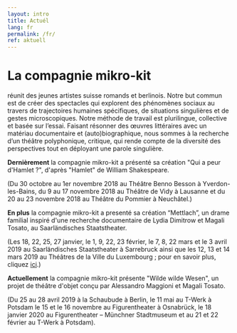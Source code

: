 ```yaml
---
layout: intro
title: Actuél
lang: fr
permalink: /fr/
ref: aktuell
---
```

# La compagnie mikro-kit
réunit des jeunes artistes suisse romands et berlinois. Notre but commun est de créer des spectacles qui explorent des phénomènes sociaux au travers de trajectoires humaines spécifiques, de situations singulières et de gestes microscopiques. Notre méthode de travail est plurilingue, collective et basée sur l’essai. Faisant résonner des œuvres littéraires avec un matériau documentaire et (auto)biographique, nous sommes à la recherche d’un théâtre polyphonique, critique, qui rende compte de la diversité des perspectives tout en déployant une parole singulière. 

**Dernièrement** la compagnie mikro-kit a présenté sa création "Qui a peur d'Hamlet ?", d'après "Hamlet" de William Shakespeare. 

(Du 30 octobre au 1er novembre 2018 au Théâtre Benno Besson à Yverdon-les-Bains, du 9 au 17 novembre 2018 au Théâtre de Vidy à Lausanne et du 20 au 23 novembre 2018 au Théâtre du Pommier à Neuchâtel.)

**En plus** la compagnie mikro-kit a presenté sa création “Mettlach”, un drame familial inspiré d'une recherche documentaire de Lydia Dimitrow et Magali Tosato, au Saarländisches Staatstheater. 

(Les 18, 22, 25, 27 janvier, le 1, 9, 22, 23 février, le 7, 8, 22 mars et le 3 avril 2019 au Saarländisches Staatstheater à Sarrebruck ainsi que les 12, 13 et 14 mars 2019 au Théâtres de la Ville du Luxembourg ; pour en savoir plus, cliquez [ici](https://www.staatstheater.saarland/nc/stuecke/schauspiel/detail/mettlach/).)

**Actuellement** la compagnie mikro-kit présente "Wilde wilde Wesen", un projet de théâtre d'objet conçu par Alessandro Maggioni et Magali Tosato. 

(Du 25 au 28 avril 2019 à la Schaubude à Berlin, le 11 mai au T-Werk à Potsdam le 15 et le 16 novembre au Figurentheater à Osnabrück, le 18 janvier 2020 au Figurentheater – Münchner Stadtmuseum et au 21 et 22 février au T-Werk à Potsdam). 
